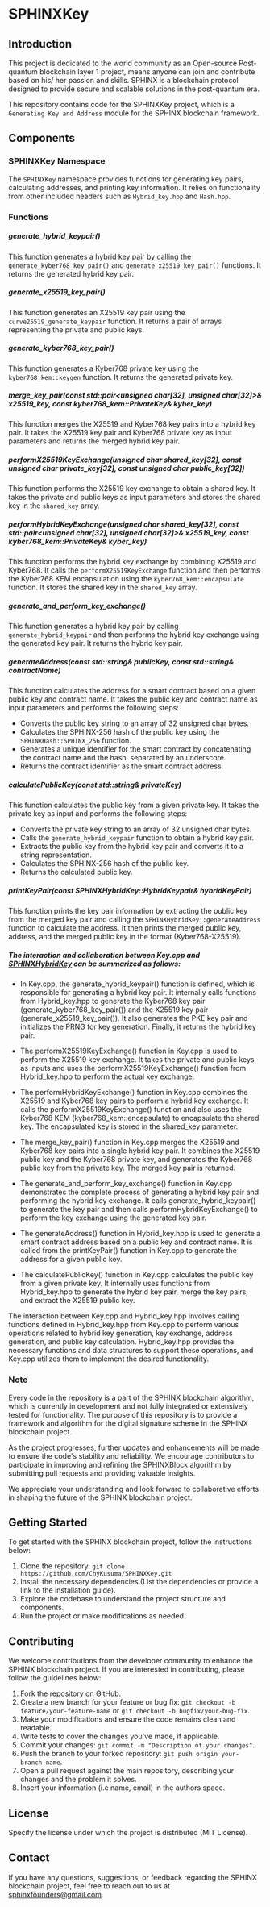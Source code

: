# SPHINXKey

## Introduction

This project is dedicated to the world community as an Open-source Post-quantum blockchain layer 1 project, means anyone can join and contribute based on his/ her passion and skills. SPHINX is a blockchain protocol designed to provide secure and scalable solutions in the post-quantum era.

This repository contains code for the SPHINXKey project, which is a `Generating Key and Address` module for the SPHINX blockchain framework.

## Components

### SPHINXKey Namespace

The `SPHINXKey` namespace provides functions for generating key pairs, calculating addresses, and printing key information. It relies on functionality from other included headers such as `Hybrid_key.hpp` and `Hash.hpp`.

### Functions

##### generate_hybrid_keypair()

This function generates a hybrid key pair by calling the `generate_kyber768_key_pair()` and `generate_x25519_key_pair()` functions. It returns the generated hybrid key pair.

##### generate_x25519_key_pair()

This function generates an X25519 key pair using the `curve25519_generate_keypair` function. It returns a pair of arrays representing the private and public keys.

##### generate_kyber768_key_pair()

This function generates a Kyber768 private key using the `kyber768_kem::keygen` function. It returns the generated private key.

##### merge_key_pair(const std::pair<unsigned char[32], unsigned char[32]>& x25519_key, const kyber768_kem::PrivateKey& kyber_key)

This function merges the X25519 and Kyber768 key pairs into a hybrid key pair. It takes the X25519 key pair and Kyber768 private key as input parameters and returns the merged hybrid key pair.

##### performX25519KeyExchange(unsigned char shared_key[32], const unsigned char private_key[32], const unsigned char public_key[32])

This function performs the X25519 key exchange to obtain a shared key. It takes the private and public keys as input parameters and stores the shared key in the `shared_key` array.

##### performHybridKeyExchange(unsigned char shared_key[32], const std::pair<unsigned char[32], unsigned char[32]>& x25519_key, const kyber768_kem::PrivateKey& kyber_key)

This function performs the hybrid key exchange by combining X25519 and Kyber768. It calls the `performX25519KeyExchange` function and then performs the Kyber768 KEM encapsulation using the `kyber768_kem::encapsulate` function. It stores the shared key in the `shared_key` array.

##### generate_and_perform_key_exchange()

This function generates a hybrid key pair by calling `generate_hybrid_keypair` and then performs the hybrid key exchange using the generated key pair. It returns the hybrid key pair.

##### generateAddress(const std::string& publicKey, const std::string& contractName)

This function calculates the address for a smart contract based on a given public key and contract name. It takes the public key and contract name as input parameters and performs the following steps:

- Converts the public key string to an array of 32 unsigned char bytes.
- Calculates the SPHINX-256 hash of the public key using the `SPHINXHash::SPHINX_256` function.
- Generates a unique identifier for the smart contract by concatenating the contract name and the hash, separated by an underscore.
- Returns the contract identifier as the smart contract address.

##### calculatePublicKey(const std::string& privateKey)

This function calculates the public key from a given private key. It takes the private key as input and performs the following steps:

- Converts the private key string to an array of 32 unsigned char bytes.
- Calls the `generate_hybrid_keypair` function to obtain a hybrid key pair.
- Extracts the public key from the hybrid key pair and converts it to a string representation.
- Calculates the SPHINX-256 hash of the public key.
- Returns the calculated public key.

##### printKeyPair(const SPHINXHybridKey::HybridKeypair& hybridKeyPair)

This function prints the key pair information by extracting the public key from the merged key pair and calling the `SPHINXHybridKey::generateAddress` function to calculate the address. It then prints the merged public key, address, and the merged public key in the format (Kyber768-X25519).


##### The interaction and collaboration between Key.cpp and [SPHINXHybridKey](https://github.com/ChyKusuma/SPHINXHybridKey) can be summarized as follows:

- In Key.cpp, the generate_hybrid_keypair() function is defined, which is responsible for generating a hybrid key pair. It internally calls functions from Hybrid_key.hpp to generate the Kyber768 key pair (generate_kyber768_key_pair()) and the X25519 key pair (generate_x25519_key_pair()). It also generates the PKE key pair and initializes the PRNG for key generation. Finally, it returns the hybrid key pair.

- The performX25519KeyExchange() function in Key.cpp is used to perform the X25519 key exchange. It takes the private and public keys as inputs and uses the performX25519KeyExchange() function from Hybrid_key.hpp to perform the actual key exchange.

- The performHybridKeyExchange() function in Key.cpp combines the X25519 and Kyber768 key pairs to perform a hybrid key exchange. It calls the performX25519KeyExchange() function and also uses the Kyber768 KEM (kyber768_kem::encapsulate) to encapsulate the shared key. The encapsulated key is stored in the shared_key parameter.

- The merge_key_pair() function in Key.cpp merges the X25519 and Kyber768 key pairs into a single hybrid key pair. It combines the X25519 public key and the Kyber768 private key, and generates the Kyber768 public key from the private key. The merged key pair is returned.

- The generate_and_perform_key_exchange() function in Key.cpp demonstrates the complete process of generating a hybrid key pair and performing the hybrid key exchange. It calls generate_hybrid_keypair() to generate the key pair and then calls performHybridKeyExchange() to perform the key exchange using the generated key pair.

- The generateAddress() function in Hybrid_key.hpp is used to generate a smart contract address based on a public key and contract name. It is called from the printKeyPair() function in Key.cpp to generate the address for a given public key.

- The calculatePublicKey() function in Key.cpp calculates the public key from a given private key. It internally uses functions from Hybrid_key.hpp to generate the hybrid key pair, merge the key pairs, and extract the X25519 public key.

The interaction between Key.cpp and Hybrid_key.hpp involves calling functions defined in Hybrid_key.hpp from Key.cpp to perform various operations related to hybrid key generation, key exchange, address generation, and public key calculation. Hybrid_key.hpp provides the necessary functions and data structures to support these operations, and Key.cpp utilizes them to implement the desired functionality.



### Note

Every code in the repository is a part of the SPHINX blockchain algorithm, which is currently in development and not fully integrated or extensively tested for functionality. The purpose of this repository is to provide a framework and algorithm for the digital signature scheme in the SPHINX blockchain project.

As the project progresses, further updates and enhancements will be made to ensure the code's stability and reliability. We encourage contributors to participate in improving and refining the SPHINXBlock algorithm by submitting pull requests and providing valuable insights.

We appreciate your understanding and look forward to collaborative efforts in shaping the future of the SPHINX blockchain project.


## Getting Started
To get started with the SPHINX blockchain project, follow the instructions below:

1. Clone the repository: `git clone https://github.com/ChyKusuma/SPHINXKey.git`
2. Install the necessary dependencies (List the dependencies or provide a link to the installation guide).
3. Explore the codebase to understand the project structure and components.
4. Run the project or make modifications as needed.


## Contributing
We welcome contributions from the developer community to enhance the SPHINX blockchain project. If you are interested in contributing, please follow the guidelines below:

1. Fork the repository on GitHub.
2. Create a new branch for your feature or bug fix: `git checkout -b feature/your-feature-name` or `git checkout -b bugfix/your-bug-fix`.
3. Make your modifications and ensure the code remains clean and readable.
4. Write tests to cover the changes you've made, if applicable.
5. Commit your changes: `git commit -m "Description of your changes"`.
6. Push the branch to your forked repository: `git push origin your-branch-name`.
7. Open a pull request against the main repository, describing your changes and the problem it solves.
8. Insert your information (i.e name, email) in the authors space.

## License
Specify the license under which the project is distributed (MIT License).

## Contact
If you have any questions, suggestions, or feedback regarding the SPHINX blockchain project, feel free to reach out to us at [sphinxfounders@gmail.com](mailto:sphinxfounders@gmail.com).

